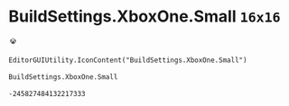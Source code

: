 # BuildSettings.XboxOne.Small `16x16`
<img src="/img/BuildSettings.XboxOne.Small.png" width=16 height=16>

``` CSharp
EditorGUIUtility.IconContent("BuildSettings.XboxOne.Small")
```
```
BuildSettings.XboxOne.Small
```
```
-245827484132217333
```
